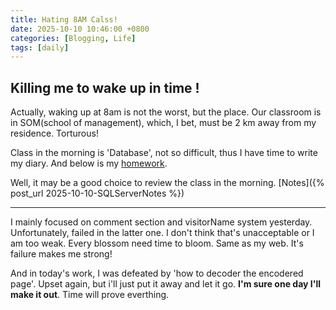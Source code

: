 ```yaml
---
title: Hating 8AM Calss!
date: 2025-10-10 10:46:00 +0800
categories: [Blogging, Life]
tags: [daily]
---
```


## Killing me to wake up in time !

Actually, waking up at 8am is not the worst, but the place. Our classroom is in SOM(school of management), which, I bet, must be 2 km away from my residence. Torturous!

Class in the morning is 'Database', not so difficult, thus I have time to write my diary. And below is my [homework](/assets/file/习题+上机作业3A%202025.docx).

Well, it may be a good choice to review the class in the morning. [Notes]({% post_url 2025-10-10-SQLServerNotes %})


***
I mainly focused on comment section and visitorName system yesterday. Unfortunately, failed in the latter one. I don't think that's unacceptable or I am too weak. Every blossom need time to bloom. Same as my web. It's failure makes me strong!

And in today's work, I was defeated by 'how to decoder the encodered page'. Upset again, but i'll just put it away and let it go. **I'm sure one day I'll make it out**. Time will prove everthing.
